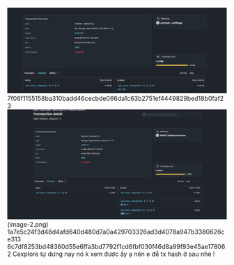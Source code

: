 ![Bai 1](image.png)     7f06f1155158ba310badd46cecbde066da1c63b2751ef4449829bed18b0faf23
![Bai 2](image-1.png) (image-2.png)   1a7e5c24f3d48d4afd640d480d7a0a429703326ad3d4078a947b3380626ce313   6c7df8253bd48360d55e6ffa3bd7792f1cd6fbf030f46d8a99f93e45ae178062
Cexplore tự dưng nay nó k xem được ấy ạ nên e để tx hash ở sau nhé !
